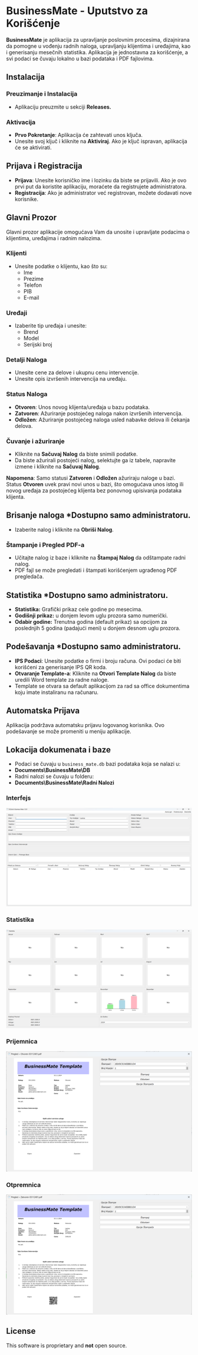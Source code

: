 # BusinessMate - Uputstvo za Korišćenje

**BusinessMate** je aplikacija za upravljanje poslovnim procesima, dizajnirana da pomogne u vođenju radnih naloga, upravljanju klijentima i uređajima, kao i generisanju mesečnih statistika. Aplikacija je jednostavna za korišćenje, a svi podaci se čuvaju lokalno u bazi podataka i PDF fajlovima.

## Instalacija

### Preuzimanje i Instalacija
- Aplikaciju preuzmite u sekciji **Releases.**

### Aktivacija
- **Prvo Pokretanje**: Aplikacija će zahtevati unos ključa.
- Unesite svoj ključ i kliknite na **Aktiviraj**. Ako je ključ ispravan, aplikacija će se aktivirati.

## Prijava i Registracija
- **Prijava**: Unesite korisničko ime i lozinku da biste se prijavili. Ako je ovo prvi put da koristite aplikaciju, moraćete da registrujete administratora.
- **Registracija**: Ako je administrator već registrovan, možete dodavati nove korisnike.

## Glavni Prozor
Glavni prozor aplikacije omogućava Vam da unosite i upravljate podacima o klijentima, uređajima i radnim nalozima.

### Klijenti
- Unesite podatke o klijentu, kao što su:
  - Ime
  - Prezime
  - Telefon
  - PIB
  - E-mail

### Uređaji
- Izaberite tip uređaja i unesite:
  - Brend
  - Model
  - Serijski broj

### Detalji Naloga
- Unesite cene za delove i ukupnu cenu intervencije.
- Unesite opis izvršenih intervencija na uređaju.

### Status Naloga
- **Otvoren**: Unos novog klijenta/uređaja u bazu podataka.
- **Zatvoren**: Ažuriranje postojećeg naloga nakon izvršenih intervencija.
- **Odložen**: Ažuriranje postojećeg naloga usled nabavke delova ili čekanja delova.

### Čuvanje i ažuriranje
- Kliknite na **Sačuvaj Nalog** da biste snimili podatke.
- Da biste ažurirali postojeći nalog, selektujte ga iz tabele, napravite izmene i kliknite na **Sačuvaj Nalog**.

**Napomena**: Samo statusi **Zatvoren** i **Odložen** ažuriraju naloge u bazi. Status **Otvoren** uvek pravi novi unos u bazi, što omogućava unos istog ili novog uređaja za postojećeg klijenta bez ponovnog upisivanja podataka klijenta.

## Brisanje naloga *Dostupno samo administratoru.
- Izaberite nalog i kliknite na **Obriši Nalog**.

### Štampanje i Pregled PDF-a
- Učitajte nalog iz baze i kliknite na **Štampaj Nalog** da odštampate radni nalog.
- PDF fajl se može pregledati i štampati korišćenjem ugrađenog PDF pregledača.

## Statistika *Dostupno samo administratoru.
- **Statistika:** Grafički prikaz cele godine po mesecima. 
- **Godišnji prikaz:** u donjem levom uglu prozora samo numerički.
- **Odabir godine:** Trenutna godina (default prikaz) sa opcijom za poslednjih 5 godina (padajući meni) u donjem desnom uglu prozora.

## Podešavanja *Dostupno samo administratoru.
- **IPS Podaci**: Unesite podatke o firmi i broju računa. Ovi podaci će biti korišćeni za generisanje IPS QR koda.
- **Otvaranje Template-a**: Kliknite na **Otvori Template Nalog** da biste uredili Word template za radne naloge.
- Template se otvara sa default aplikacijom za rad sa office dokumentima koju imate instaliranu na računaru.

## Automatska Prijava
Aplikacija podržava automatsku prijavu logovanog korisnika. Ovo podešavanje se može promeniti u meniju aplikacije.

## Lokacija dokumenata i baze
- Podaci se čuvaju u `business_mate.db` bazi podataka koja se nalazi u:
- **Documents\BusinessMate\DB**
- Radni nalozi se čuvaju u folderu:
- **Documents\BusinessMate\Radni Nalozi**


### Interfejs
![User Interface](images/ui.png)

### Statistika
![Statistika](images/Statistika.png)

### Prijemnica
![Prijemnica](images/Prijemnica.png)

### Otpremnica
![Otpremnica](images/Otpremnica.png)

## License
This software is proprietary and **not** open source.


